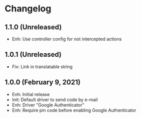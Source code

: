 Changelog
=========

1.1.0  (Unreleased)
--------------------------
- Enh: Use controller config for not intercepted actions

1.0.1 (Unreleased)
------------------------
- Fix: Link in translatable string

1.0.0 (February 9, 2021)
------------------------
- Enh: Initial release
- Init: Default driver to send code by e-mail
- Enh: Driver "Google Authenticator"
- Enh: Require pin code before enabling Google Authenticator

